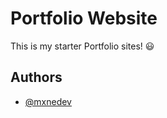 
# Portfolio Website

This is my starter Portfolio sites! 😃


## Authors

- [@mxnedev](https://github.com/mxnedev)

